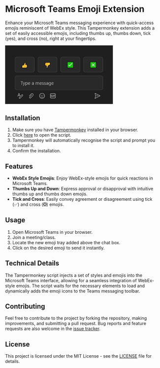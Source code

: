 # Microsoft Teams Emoji Extension

Enhance your Microsoft Teams messaging experience with quick-access emojis reminiscent of WebEx style. This Tampermonkey extension adds a set of easily accessible emojis, including thumbs up, thumbs down, tick (yes), and cross (no), right at your fingertips.

<img src="emoji_tray.jpg" width="350"/>

## Installation

1. Make sure you have [Tampermonkey](https://chromewebstore.google.com/detail/tampermonkey/dhdgffkkebhmkfjojejmpbldmpobfkfo) installed in your browser.
2. Click [here](https://github.com/m4gni/teams/raw/main/teams.user.js) to open the script.
3. Tampermonkey will automatically recognise the script and prompt you to install it.
4. Confirm the installation.

## Features

- **WebEx Style Emojis**: Enjoy WebEx-style emojis for quick reactions in Microsoft Teams.
- **Thumbs Up and Down**: Express approval or disapproval with intuitive thumbs up and thumbs down emojis.
- **Tick and Cross**: Easily convey agreement or disagreement using tick (✅) and cross (❎) emojis.

## Usage

1. Open Microsoft Teams in your browser.
2. Join a meeting/class.
3. Locate the new emoji tray added above the chat box.
4. Click on the desired emoji to send it instantly.

## Technical Details

The Tampermonkey script injects a set of styles and emojis into the Microsoft Teams interface, allowing for a seamless integration of WebEx-style emojis. The script waits for the necessary elements to load and dynamically adds the emoji icons to the Teams messaging toolbar.

## Contributing

Feel free to contribute to the project by forking the repository, making improvements, and submitting a pull request. Bug reports and feature requests are also welcome in the [issue tracker](https://github.com/m4gni/teams/issues).

## License

This project is licensed under the MIT License - see the [LICENSE](https://github.com/m4gni/teams/blob/main/LICENSE) file for details.
